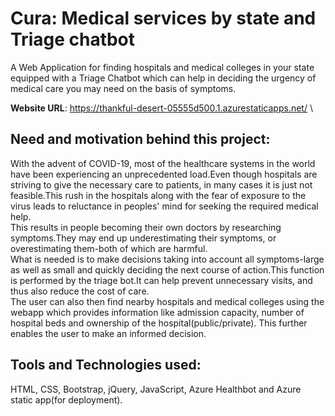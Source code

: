 # Cura: Medical services by state and Triage chatbot

A Web Application for finding hospitals and medical colleges in your state equipped with a Triage Chatbot which can help in deciding the urgency of medical care you may need on the basis of symptoms.

**Website URL**: https://thankful-desert-05555d500.1.azurestaticapps.net/     \


## Need and motivation behind this project:

With the advent of COVID-19, most of the healthcare systems in the world have been experiencing an unprecedented load.Even though hospitals are striving to give the necessary care to patients, in many cases it is just not feasible.This rush in the hospitals along with the fear of exposure to the virus leads to reluctance in peoples' mind for seeking the required medical help.\
This results in people becoming their own doctors by researching symptoms.They may end up underestimating their symptoms, or overestimating them-both of which are harmful.\
What is needed is to make decisions taking into account all symptoms-large as well as small and quickly deciding the next course of action.This function is performed by the triage bot.It can help prevent unnecessary visits, and thus also reduce the cost of care.\
The user can also then find nearby hospitals and medical colleges using the webapp which provides information like admission capacity, number of hospital beds and ownership of the hospital(public/private). This further enables the user to make an informed decision.

## Tools and Technologies used:

HTML, CSS, Bootstrap, jQuery, JavaScript, Azure Healthbot and Azure static app(for deployment).


